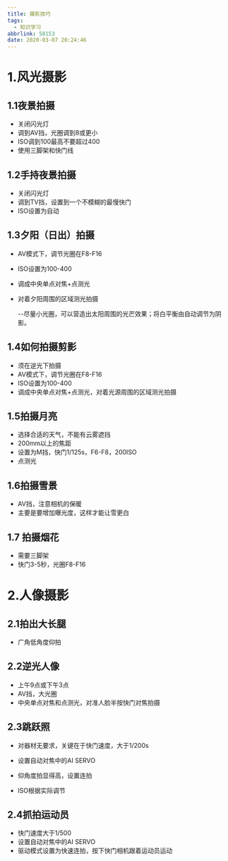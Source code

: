 ```yaml
---
title: 摄影技巧
tags:
  - 知识学习
abbrlink: 58153
date: 2020-03-07 20:24:46
---
```


# 1.风光摄影

## 1.1夜景拍摄

- 关闭闪光灯
- 调到AV挡，光圈调到8或更小
- ISO调到100最高不要超过400
- 使用三脚架和快门线

## 1.2手持夜景拍摄

-  关闭闪光灯
- 调到TV挡，设置到一个不模糊的最慢快门
- ISO设置为自动

## 1.3夕阳（日出）拍摄

- AV模式下，调节光圈在F8-F16

- ISO设置为100-400

- 调成中央单点对焦+点测光

- 对着夕阳周围的区域测光拍摄

  --尽量小光圈，可以营造出太阳周围的光芒效果；将白平衡由自动调节为阴影。

## 1.4如何拍摄剪影

- 须在逆光下拍摄
- AV模式下，调节光圈在F8-F16
- ISO设置为100-400
- 调成中央单点对焦+点测光，对着光源周围的区域测光拍摄

## 1.5拍摄月亮

- 选择合适的天气，不能有云雾遮挡
- 200mm以上的焦距
- 设置为M挡，快门1/125s，F6-F8，200ISO
- 点测光

## 1.6拍摄雪景

- AV挡，注意相机的保暖
- 主要是要增加曝光度，这样才能让雪更白

## 1.7 拍摄烟花

- 需要三脚架
- 快门3-5秒，光圈F8-F16

# 2.人像摄影

## 2.1拍出大长腿

- 广角低角度仰拍

## 2.2逆光人像

- 上午9点或下午3点
- AV挡，大光圈
- 中央单点对焦和点测光，对准人脸半按快门对焦拍摄

## 2.3跳跃照

- 对器材无要求，关键在于快门速度，大于1/200s
- 设置自动对焦中的AI SERVO

- 仰角度拍显得高，设置连拍
- ISO根据实际调节

## 2.4抓拍运动员

- 快门速度大于1/500
- 设置自动对焦中的AI SERVO
- 驱动模式设置为快速连拍，按下快门相机跟着运动员运动